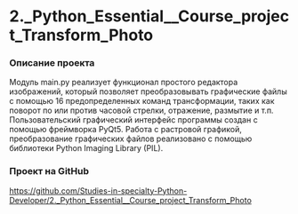 # 2._Python_Essential__Course_project_Transform_Photo

### Описание проекта
Модуль main.py реализует функционал простого редактора изображений, который позволяет преобразовывать графические 
файлы с помощью 16 предопределенных команд трансформации, таких как поворот по или против часовой стрелки, отражение,
размытие и т.п.
Пользовательский графический интерфейс программы создан с помощью фреймворка PyQt5. Работа с растровой графикой,
преобразование графических файлов реализовано с помощью библиотеки Python Imaging Library (PIL).

### Проект на GitHub
https://github.com/Studies-in-specialty-Python-Developer/2._Python_Essential__Course_project_Transform_Photo